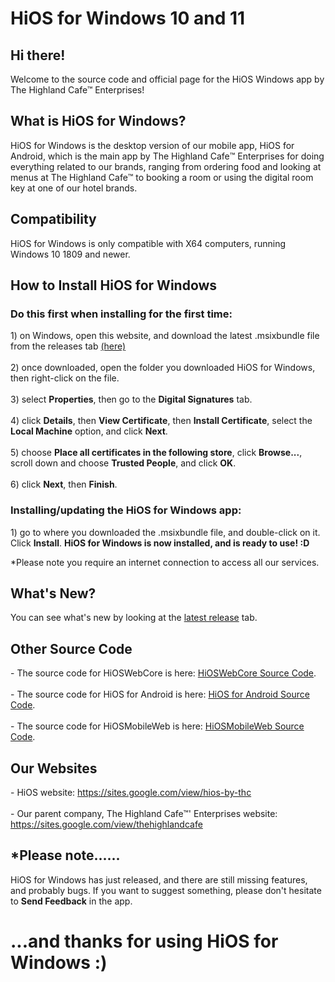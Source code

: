 # HiOS for Windows 10 and 11

<h2>Hi there!</h2>
Welcome to the source code and official page for the HiOS Windows app by The Highland Cafe™ Enterprises!<br>
<h2>What is HiOS for Windows?</h2>
HiOS for Windows is the desktop version of our mobile app, HiOS for Android, which is the main app by The Highland Cafe™️ Enterprises for doing everything related to our brands, ranging from ordering food and looking at menus at The Highland Cafe™️ to booking a room or using the digital room key at one of our hotel brands.
<h2>Compatibility</h2>
HiOS for Windows is only compatible with X64 computers, running Windows 10 1809 and newer.
<h2>How to Install HiOS for Windows</h2>
<h3>Do this first when installing for the first time:</h3>
1) on Windows, open this website, and download the latest .msixbundle file from the releases tab <a href="https://github.com/aarjay123/hiosdesktop/releases/latest">(here)</a><br><br>
2) once downloaded, open the folder you downloaded HiOS for Windows, then right-click on the file.<br><br>
3) select <b>Properties</b>, then go to the <b>Digital Signatures</b> tab.<br><br>
4) click <b>Details</b>, then <b>View Certificate</b>, then <b>Install Certificate</b>, select the <b>Local Machine</b> option, and click <b>Next</b>.<br><br>
5) choose <b>Place all certificates in the following store</b>, click <b>Browse...</b>, scroll down and choose <b>Trusted People</b>, and click <b>OK</b>.<br><br>
6) click <b>Next</b>, then <b>Finish</b>. 

<h3>Installing/updating the HiOS for Windows app:</h3>
1) go to where you downloaded the .msixbundle file, and double-click on it. Click <b>Install</b>.
<b>HiOS for Windows is now installed, and is ready to use! :D</b>

*Please note you require an internet connection to access all our services.

<h2>What's New?</h2>
You can see what's new by looking at the <a href="https://github.com/aarjay123/hiosdesktop/releases/latest">latest release</a> tab.

<h2>Other Source Code</h2>
- The source code for HiOSWebCore is here: <a href="https://github.com/thehighlandcafe/hioswebcore">HiOSWebCore Source Code</a>.<br><br>
- The source code for HiOS for Android is here: <a href="https://github.com/aarjay123/harmony">HiOS for Android Source Code</a>.<br><br>
- The source code for HiOSMobileWeb is here: <a href="https://github.com/thehighlandcafe/hiosmobileweb">HiOSMobileWeb Source Code</a>.

<h2>Our Websites</h2>
- HiOS website: <a href="https://sites.google.com/view/hios-by-thc">https://sites.google.com/view/hios-by-thc</a><br><br>
- Our parent company, The Highland Cafe™' Enterprises website: <a href="https://sites.google.com/view/thehighlandcafe">https://sites.google.com/view/thehighlandcafe</a>

<h2>*Please note......</h2>
HiOS for Windows has just released, and there are still missing features, and probably bugs. If you want to suggest something, please don't hesitate to <b>Send Feedback</b> in the app.

<h1>...and thanks for using HiOS for Windows :)</h1>
